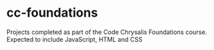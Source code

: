 # cc-foundations
Projects completed as part of the Code Chrysalis Foundations course. Expected to include JavaScript, HTML and CSS
